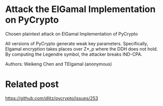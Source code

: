 # Attack the ElGamal Implementation on PyCrypto

Chosen plaintext attack on ElGamal Implementation of PyCrypto

All versions of PyCrypto generate weak key parameters. Specifically, Elgamal encryption takes places over Z*_p where the DDH does not hold. By computing the Legendre symbol, the attacker breaks IND-CPA.

Authors:
     Weikeng Chen and TElgamal (anonymous)

# Related post
https://github.com/dlitz/pycrypto/issues/253

